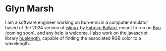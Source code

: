 # Glyn Marsh

I am a software engineer working on bun-emu is a computer emulator based of the 2024 version of [jslinux](http://web.archive.org/web/20240621144452if_/https://bellard.org/jslinux/) by [Fabrice Ballard](https://bellard.org/), meant to run on [Bun](https://bun.sh/) (coming soon), and any help is welcome. I also work on the javascript library [huelength](https://www.npmjs.com/package/huelength), capable of finding the associated RGB color to a wavelength.
